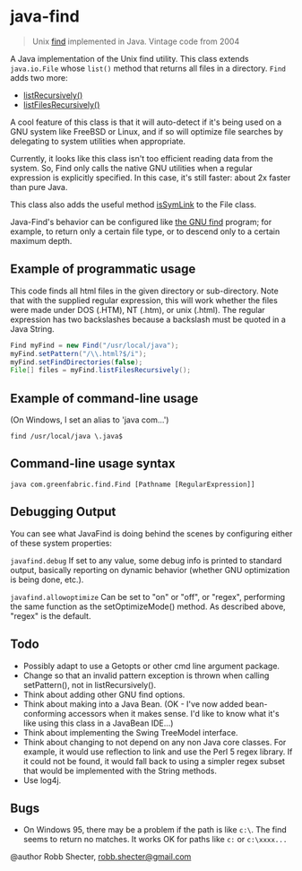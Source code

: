 # java-find

> Unix [find](https://leemendelowitz.github.io/blog/gnu-find.html) implemented in Java. Vintage code from 2004

A Java implementation of the Unix find utility. This class extends 
`java.io.File` whose `list()` method that returns all files in a directory.
`Find` adds two more:

* [listRecursively()](https://github.com/dogweather/javafind/blob/main/src/com/greenfabric/find/Find.java#L522-L536)
* [listFilesRecursively()](https://github.com/dogweather/javafind/blob/main/src/com/greenfabric/find/Find.java#L498-L520)

A cool feature of this class is that it will auto-detect if it's being used
on a GNU system like FreeBSD or Linux, and if so will optimize file searches
by delegating to system utilities when appropriate.

Currently, it looks like this class isn't too efficient reading data from the
system. So, Find only calls the native GNU utilities when a regular
expression is explicitly specified. In this case, it's still faster: about 2x
faster than pure Java.

This class also adds the useful method [isSymLink](https://github.com/dogweather/javafind/blob/main/src/com/greenfabric/find/Find.java#L478-L492)
to the File class.

Java-Find's behavior can be configured like
[the GNU find](https://leemendelowitz.github.io/blog/gnu-find.html)
program; for example, to return only a certain file type, or to descend
only to a certain maximum depth.


## Example of programmatic usage

This code finds all html files in the given directory or sub-directory. Note
that with the supplied regular expression, this will work whether the files
were made under DOS (.HTM), NT (.htm), or unix (.html). The regular
expression has two backslashes because a backslash must be quoted in a Java
String.

```java
Find myFind = new Find("/usr/local/java");
myFind.setPattern("/\\.html?$/i");
myFind.setFindDirectories(false);
File[] files = myFind.listFilesRecursively();
```


## Example of command-line usage

(On Windows, I set an alias to 'java com...')

```
find /usr/local/java \.java$
```


## Command-line usage syntax

```
java com.greenfabric.find.Find [Pathname [RegularExpression]]
```


## Debugging Output

You can see what JavaFind is doing behind the scenes
by configuring either of these system properties:

`javafind.debug` If set to any value, some debug info is printed
to standard output, basically reporting on dynamic behavior (whether GNU
optimization is being done, etc.).

`javafind.allowoptimize` Can be set to "on" or "off", or "regex",
performing the same function as the setOptimizeMode() method. As described
above, "regex" is the default.



## Todo

<ul>
<li>Possibly adapt to use a Getopts or other cmd line argument package.
<li>Change so that an invalid pattern exception is thrown when calling
setPattern(), not in listRecursively().
<li>Think about adding other GNU find options.
<li>Think about making into a Java Bean. (OK - I've now added bean-conforming
accessors when it makes sense. I'd like to know what it's like using this
class in a JavaBean IDE...)
<li>Think about implementing the Swing TreeModel interface.
<li>Think about changing to not depend on any non Java core classes. For
example, it would use reflection to link and use the Perl 5 regex library. If
it could not be found, it would fall back to using a simpler regex subset
that would be implemented with the String methods.
<li>Use log4j.
</ul>


## Bugs

<ul>
<li>On Windows 95, there may be a problem if the path is like
<code>c:\</code>. The find seems to return no matches. It works OK for paths
like <code>c:</code> or <code>c:\xxxx...</code>
</ul>

@author Robb Shecter, robb.shecter@gmail.com
